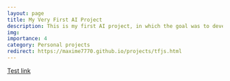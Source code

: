 ```yaml
---
layout: page
title: My Very First AI Project
description: This is my first AI project, in which the goal was to develop a system that can recognize handwritten text.
img:
importance: 4
category: Personal projects
redirect: https://maxime7770.github.io/projects/tfjs.html
---
```


[Test link](https://maxime7770.github.io/projects/tfjs.html)

